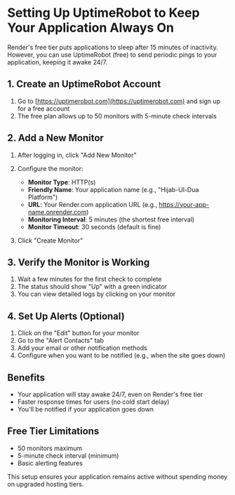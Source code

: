 # Setting Up UptimeRobot to Keep Your Application Always On

Render's free tier puts applications to sleep after 15 minutes of inactivity. However, you can use UptimeRobot (free) to send periodic pings to your application, keeping it awake 24/7.

## 1. Create an UptimeRobot Account

1. Go to [https://uptimerobot.com](https://uptimerobot.com) and sign up for a free account
2. The free plan allows up to 50 monitors with 5-minute check intervals

## 2. Add a New Monitor

1. After logging in, click "Add New Monitor"
2. Configure the monitor:
   - **Monitor Type**: HTTP(s)
   - **Friendly Name**: Your application name (e.g., "Hijab-Ul-Dua Platform")
   - **URL**: Your Render.com application URL (e.g., https://your-app-name.onrender.com)
   - **Monitoring Interval**: 5 minutes (the shortest free interval)
   - **Monitor Timeout**: 30 seconds (default is fine)

3. Click "Create Monitor"

## 3. Verify the Monitor is Working

1. Wait a few minutes for the first check to complete
2. The status should show "Up" with a green indicator
3. You can view detailed logs by clicking on your monitor

## 4. Set Up Alerts (Optional)

1. Click on the "Edit" button for your monitor
2. Go to the "Alert Contacts" tab
3. Add your email or other notification methods
4. Configure when you want to be notified (e.g., when the site goes down)

## Benefits

- Your application will stay awake 24/7, even on Render's free tier
- Faster response times for users (no cold start delay)
- You'll be notified if your application goes down

## Free Tier Limitations

- 50 monitors maximum
- 5-minute check interval (minimum)
- Basic alerting features

This setup ensures your application remains active without spending money on upgraded hosting tiers.